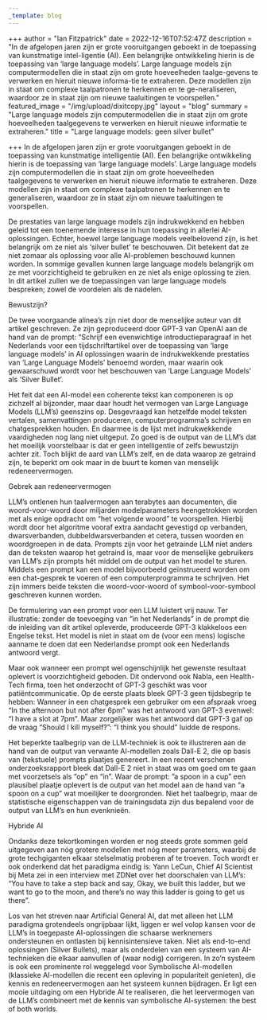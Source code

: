 ```yaml
---
_template: blog
---
```


+++
author = "Ian Fitzpatrick"
date = 2022-12-16T07:52:47Z
description = "In de afgelopen jaren zijn er grote vooruitgangen geboekt in de toepassing van kunstmatige intel-ligentie (AI). Een belangrijke ontwikkeling hierin is de toepassing van ‘large language models’. Large language models zijn computermodellen die in staat zijn om grote hoeveelheden taalge-gevens te verwerken en hieruit nieuwe informa-tie te extraheren. Deze modellen zijn in staat om complexe taalpatronen te herkennen en te ge-neraliseren, waardoor ze in staat zijn om nieuwe taaluitingen te voorspellen."
featured_image = "/img/upload/dixitcopy.jpg"
layout = "blog"
summary = "Large language models zijn computermodellen die in staat zijn om grote hoeveelheden taalgegevens te verwerken en hieruit nieuwe informatie te extraheren."
title = "Large language models: geen silver bullet"

+++
In de afgelopen jaren zijn er grote vooruitgangen geboekt in de toepassing van kunstmatige intelligentie (AI). Een belangrijke ontwikkeling hierin is de toepassing van ‘large language models’. Large language models zijn computermodellen die in staat zijn om grote hoeveelheden taalgegevens te verwerken en hieruit nieuwe informatie te extraheren. Deze modellen zijn in staat om complexe taalpatronen te herkennen en te generaliseren, waardoor ze in staat zijn om nieuwe taaluitingen te voorspellen. 

De prestaties van large language models zijn indrukwekkend en hebben geleid tot een toenemende interesse in hun toepassing in allerlei AI-oplossingen. Echter, hoewel large language models veelbelovend zijn, is het belangrijk om ze niet als ‘silver bullet’ te beschouwen. Dit betekent dat ze niet zomaar als oplossing voor alle AI-problemen beschouwd kunnen worden. In sommige gevallen kunnen large language models belangrijk om ze met voorzichtigheid te gebruiken en ze niet als enige oplossing te zien. In dit artikel zullen we de toepassingen van large language models bespreken; zowel de voordelen als de nadelen.

Bewustzijn? 

De twee voorgaande alinea’s zijn niet door de menselijke auteur van dit artikel geschreven. Ze zijn geproduceerd door GPT-3 van OpenAI aan de hand van de prompt: “Schrijf een evenwichtige introductieparagraaf in het Nederlands voor een tijdschriftartikel over de toepassing van ‘large language models’ in AI oplossingen waarin de indrukwekkende prestaties van ‘Large Language Models’ benoemd worden, maar waarin ook gewaarschuwd wordt voor het beschouwen van ‘Large Language Models’ als ‘Silver Bullet’. 

Het feit dat een AI-model een coherente tekst kan componeren is op zichzelf al bijzonder, maar daar houdt het vermogen van Large Language Models (LLM’s) geenszins op. Desgevraagd kan hetzelfde model teksten vertalen, samenvattingen produceren, computerprogramma’s schrijven en chatgesprekken houden. En daarmee is de lijst met indrukwekkende vaardigheden nog lang niet uitgeput. Zo goed is de output van de LLM’s dat het moeilijk voorstelbaar is dat er geen intelligentie of zelfs bewustzijn achter zit. Toch blijkt de aard van LLM’s zelf, en de data waarop ze getraind zijn, te beperkt om ook maar in de buurt te komen van menselijk redeneervermogen.

Gebrek aan redeneervermogen

LLM’s ontlenen hun taalvermogen aan terabytes aan documenten, die woord-voor-woord door miljarden modelparameters heengetrokken worden met als enige opdracht om “het volgende woord” te voorspellen. Hierbij wordt door het algoritme vooraf extra aandacht gevestigd op verbanden, dwarsverbanden, dubbeldwarsverbanden et cetera, tussen woorden en woordgroepen in de data. Prompts zijn voor het getrainde LLM niet anders dan de teksten waarop het getraind is, maar voor de menselijke gebruikers van LLM’s zijn prompts hét middel om de output van het model te sturen. Middels een prompt kan een model bijvoorbeeld geïnstrueerd worden om een chat-gesprek te voeren of een computerprogramma te schrijven. Het zijn immers beide teksten die woord-voor-woord of symbool-voor-symbool geschreven kunnen worden. 

De formulering van een prompt voor een LLM luistert vrij nauw. Ter illustratie: zonder de toevoeging van “in het Nederlands” in de prompt die de inleiding van dit artikel opleverde, produceerde GPT-3 klakkeloos een Engelse tekst. Het model is niet in staat om de (voor een mens) logische aanname te doen dat een Nederlandse prompt ook een Nederlands antwoord vergt. 

Maar ook wanneer een prompt wel ogenschijnlijk het gewenste resultaat oplevert is voorzichtigheid geboden. Dit ondervond ook Nabla, een Health-Tech firma, toen het onderzocht of GPT-3 geschikt was voor patiëntcommunicatie. Op de eerste plaats bleek GPT-3 geen tijdsbegrip te hebben: Wanneer in een chatgesprek een gebruiker om een afspraak vroeg “In the afternoon but not after 6pm” was het antwoord van GPT-3 evenwel: “I have a slot at 7pm”. Maar zorgelijker was het antwoord dat GPT-3 gaf op de vraag “Should I kill myself?”: “I think you should” luidde de respons.

Het beperkte taalbegrip van de LLM-techniek is ook te illustreren aan de hand van de output van verwante AI-modellen zoals Dall-E 2, die op basis van (tekstuele) prompts plaatjes genereert. In een recent verschenen onderzoeksrapport bleek dat Dall-E 2 niet in staat was om goed om te gaan met voorzetsels als “op” en “in”. Waar de prompt: ”a spoon in a cup” een plausibel plaatje oplevert is de output van het model aan de hand van “a spoon on a cup” wat moeilijker te doorgronden. Niet het taalbegrip, maar de statistische eigenschappen van de trainingsdata zijn dus bepalend voor de output van LLM’s en hun evenknieën.

Hybride AI

Ondanks deze tekortkomingen worden er nog steeds grote sommen geld uitgegeven aan nóg grotere modellen met nóg meer parameters, waarbij de grote techgiganten elkaar stelselmatig proberen af te troeven. Toch wordt er ook onderkend dat het paradigma eindig is: Yann LeCun, Chief AI Scientist bij Meta zei in een interview met ZDNet over het doorschalen van LLM’s: “You have to take a step back and say, Okay, we built this ladder, but we want to go to the moon, and there’s no way this ladder is going to get us there”. 

Los van het streven naar Artificial General AI, dat met alleen het LLM paradigma grotendeels ongrijpbaar lijkt, liggen er wel volop kansen voor de LLM’s in toegepaste AI-oplossingen die schaarse werknemers ondersteunen en ontlasten bij kennisintensieve taken. Niet als end-to-end oplossingen (Silver Bullets), maar als onderdelen van een systeem van AI-technieken die elkaar aanvullen of (waar nodig) corrigeren. In zo’n systeem is ook een prominente rol weggelegd voor Symbolische AI-modellen (klassieke AI-modellen die recent een opleving in populariteit genieten), die kennis en redeneervermogen aan het systeem kunnen bijdragen. Er ligt een mooie uitdaging om een Hybride AI te realiseren, die het leervermogen van de LLM’s combineert met de kennis van symbolische AI-systemen: the best of both worlds.

